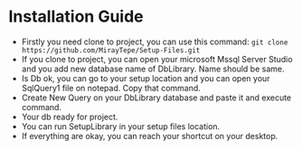# Installation Guide 
- Firstly you need clone to project, you can use this command:
``` git clone https://github.com/MirayTepe/Setup-Files.git ```
- If you clone to project, you can open your microsoft Mssql Server Studio and you add new database name of DbLibrary. Name should be same.
- Is Db ok, you can go to your setup location and you can open your SqlQuery1 file on notepad. Copy that command.
- Create New Query on your DbLibrary database and paste it and execute command.
- Your db ready for project. 
- You can run SetupLibrary in your setup files location. 
- If everything are okay, you can reach your shortcut on your desktop.

